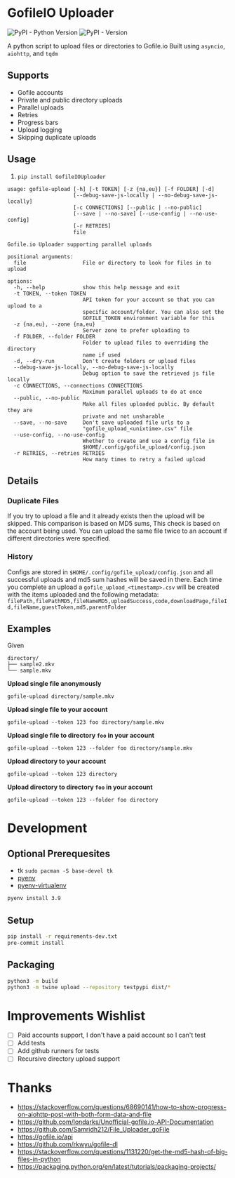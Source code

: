 # GofileIO Uploader
![PyPI - Python Version](https://img.shields.io/pypi/pyversions/GofileIOUploader) ![PyPI - Version](https://img.shields.io/pypi/v/GofileIOUploader)

A python script to upload files or directories to Gofile.io
Built using `asyncio`, `aiohttp`, and `tqdm`

## Supports
- Gofile accounts
- Private and public directory uploads
- Parallel uploads
- Retries
- Progress bars
- Upload logging
- Skipping duplicate uploads

## Usage
1. `pip install GofileIOUploader`

```
usage: gofile-upload [-h] [-t TOKEN] [-z {na,eu}] [-f FOLDER] [-d]
                     [--debug-save-js-locally | --no-debug-save-js-locally]
                     [-c CONNECTIONS] [--public | --no-public]
                     [--save | --no-save] [--use-config | --no-use-config]
                     [-r RETRIES]
                     file

Gofile.io Uploader supporting parallel uploads

positional arguments:
  file                  File or directory to look for files in to upload

options:
  -h, --help            show this help message and exit
  -t TOKEN, --token TOKEN
                        API token for your account so that you can upload to a
                        specific account/folder. You can also set the
                        GOFILE_TOKEN environment variable for this
  -z {na,eu}, --zone {na,eu}
                        Server zone to prefer uploading to
  -f FOLDER, --folder FOLDER
                        Folder to upload files to overriding the directory
                        name if used
  -d, --dry-run         Don't create folders or upload files
  --debug-save-js-locally, --no-debug-save-js-locally
                        Debug option to save the retrieved js file locally
  -c CONNECTIONS, --connections CONNECTIONS
                        Maximum parallel uploads to do at once
  --public, --no-public
                        Make all files uploaded public. By default they are
                        private and not unsharable
  --save, --no-save     Don't save uploaded file urls to a
                        "gofile_upload_<unixtime>.csv" file
  --use-config, --no-use-config
                        Whether to create and use a config file in
                        $HOME/.config/gofile_upload/config.json
  -r RETRIES, --retries RETRIES
                        How many times to retry a failed upload

```
## Details
### Duplicate Files
If you try to upload a file and it already exists then the upload will be skipped. This comparison is based on MD5 sums,
This check is based on the account being used. You can upload the same file twice to an account if different directories were specified.

### History
Configs are stored in `$HOME/.config/gofile_upload/config.json` and all successful uploads and md5 sum hashes will be saved in there.
Each time you complete an upload a `gofile_upload_<timestamp>.csv` will be created with the items uploaded and the following metadata:
`filePath,filePathMD5,fileNameMD5,uploadSuccess,code,downloadPage,fileId,fileName,guestToken,md5,parentFolder`

## Examples
Given
```
directory/
├── sample2.mkv
└── sample.mkv
```
**Upload single file anonymously**

`gofile-upload directory/sample.mkv`

**Upload single file to your account**

`gofile-upload --token 123 foo directory/sample.mkv`

**Upload single file to directory `foo` in your account**

`gofile-upload --token 123 --folder foo directory/sample.mkv`

**Upload directory to your account**

`gofile-upload --token 123 directory`

**Upload directory to directory `foo` in your account**

`gofile-upload --token 123 --folder foo directory`

# Development
## Optional Prerequesites
- tk `sudo pacman -S base-devel tk`
- [pyenv](https://github.com/pyenv/pyenv?tab=readme-ov-file#set-up-your-shell-environment-for-pyenv)
- [pyenv-virtualenv](https://github.com/pyenv/pyenv-virtualenv?tab=readme-ov-file#installing-as-a-pyenv-plugin)

```bash
pyenv install 3.9
```

## Setup
```bash
pip install -r requirements-dev.txt
pre-commit install
```

## Packaging
```bash
python3 -m build
python3 -m twine upload --repository testpypi dist/*
```


# Improvements Wishlist
- [ ] Paid accounts support, I don't have a paid account so I can't test
- [ ] Add tests
- [ ] Add github runners for tests
- [ ] Recursive directory upload support

# Thanks
- https://stackoverflow.com/questions/68690141/how-to-show-progress-on-aiohttp-post-with-both-form-data-and-file
- https://github.com/londarks/Unofficial-gofile.io-API-Documentation
- https://github.com/Samridh212/File_Uploader_goFile
- https://gofile.io/api
- https://github.com/rkwyu/gofile-dl
- https://stackoverflow.com/questions/1131220/get-the-md5-hash-of-big-files-in-python
- https://packaging.python.org/en/latest/tutorials/packaging-projects/